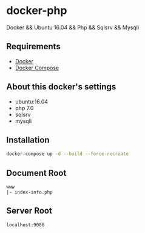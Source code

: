 # docker-php

Docker && Ubuntu 16.04 && Php && Sqlsrv && Mysqli

## Requirements

* [Docker](https://www.docker.com/)
* [Docker Compose](https://docs.docker.com/compose/)

## About this docker's settings

- ubuntu:16.04
- php 7.0
- sqlsrv
- mysqli

## Installation

```bash
docker-compose up -d --build --force-recreate
```

## Document Root

```
www
|- index-info.php
```

## Server Root

```
localhost:9086
```
